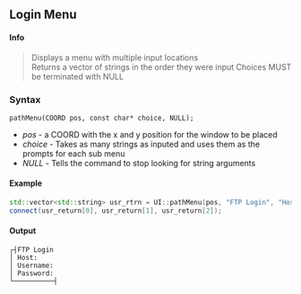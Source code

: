 ## Login Menu <!-- {docsify-ignore} -->
#### Info
> Displays a menu with multiple input locations<br>
> Returns a vector of strings in the order they were input
> Choices MUST be terminated with NULL
### Syntax
`pathMenu(COORD pos, const char* choice, NULL);`

* *pos* - a COORD with the x and y position for the window to be placed
* *choice* - Takes as many strings as inputed and uses them as the prompts for each sub menu
* *NULL* - Tells the command to stop looking for string arguments

#### Example
```C++
std::vector<std::string> usr_rtrn = UI::pathMenu(pos, "FTP Login", "Host", "Username", "Password", NULL);
connect(usr_return[0], usr_return[1], usr_return[2]);
```

#### Output
```
┌┤FTP Login
│ Host:
│ Username:
│ Password:
└──────────┤

```
